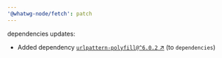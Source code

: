 ```yaml
---
'@whatwg-node/fetch': patch
---
```


dependencies updates:

- Added dependency [`urlpattern-polyfill@^6.0.2` ↗︎](https://www.npmjs.com/package/urlpattern-polyfill/v/6.0.2) (to `dependencies`)
